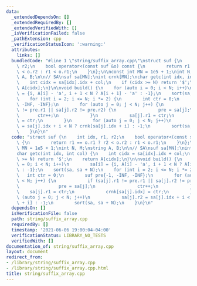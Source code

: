 ```yaml
---
data:
  _extendedDependsOn: []
  _extendedRequiredBy: []
  _extendedVerifiedWith: []
  _isVerificationFailed: false
  _pathExtension: cpp
  _verificationStatusIcon: ':warning:'
  attributes:
    links: []
  bundledCode: "#line 1 \"string/suffix_array.cpp\"\nstruct suf {\n    int idx, r1,\
    \ r2;\n    bool operator<(const suf &o) const {\n        return r1 == o.r1 ? r2\
    \ < o.r2 : r1 < o.r1;\n    }\n};\n\nconst int MN = 1e5 + 1;\nint N, M;\nstring\
    \ A, B;\n\n// SA\nsuf sa[MN];\nint crnk[MN];\nchar getc(int idx, int col) {\n\
    \    int cidx = sa[idx].idx + col;\n    if (cidx >= N) return '$';\n    return\
    \ A[cidx];\n}\n\nvoid build() {\n    for (auto i = 0; i < N; i++)\n        sa[i]\
    \ = {i, A[i] - 'a', i + 1 < N ? A[i + 1] - 'a' : -1};\n    sort(sa, sa + N);\n\
    \    for (int i = 2; i <= N; i *= 2) {\n        int ctr = 0;\n        suf pre{-1,\
    \ -INF, -INF};\n        for (auto j = 0; j < N; j++) {\n            if (sa[j].r1\
    \ != pre.r1 || sa[j].r2 != pre.r2) {\n                pre = sa[j];\n         \
    \       ctr++;\n            }\n            sa[j].r1 = ctr;\n            crnk[sa[j].idx]\
    \ = ctr;\n        }\n        for (auto j = 0; j < N; j++)\n            sa[j].r2\
    \ = sa[j].idx + i < N ? crnk[sa[j].idx + i] : -1;\n        sort(sa, sa + N);\n\
    \    }\n}\n"
  code: "struct suf {\n    int idx, r1, r2;\n    bool operator<(const suf &o) const\
    \ {\n        return r1 == o.r1 ? r2 < o.r2 : r1 < o.r1;\n    }\n};\n\nconst int\
    \ MN = 1e5 + 1;\nint N, M;\nstring A, B;\n\n// SA\nsuf sa[MN];\nint crnk[MN];\n\
    char getc(int idx, int col) {\n    int cidx = sa[idx].idx + col;\n    if (cidx\
    \ >= N) return '$';\n    return A[cidx];\n}\n\nvoid build() {\n    for (auto i\
    \ = 0; i < N; i++)\n        sa[i] = {i, A[i] - 'a', i + 1 < N ? A[i + 1] - 'a'\
    \ : -1};\n    sort(sa, sa + N);\n    for (int i = 2; i <= N; i *= 2) {\n     \
    \   int ctr = 0;\n        suf pre{-1, -INF, -INF};\n        for (auto j = 0; j\
    \ < N; j++) {\n            if (sa[j].r1 != pre.r1 || sa[j].r2 != pre.r2) {\n \
    \               pre = sa[j];\n                ctr++;\n            }\n        \
    \    sa[j].r1 = ctr;\n            crnk[sa[j].idx] = ctr;\n        }\n        for\
    \ (auto j = 0; j < N; j++)\n            sa[j].r2 = sa[j].idx + i < N ? crnk[sa[j].idx\
    \ + i] : -1;\n        sort(sa, sa + N);\n    }\n}\n"
  dependsOn: []
  isVerificationFile: false
  path: string/suffix_array.cpp
  requiredBy: []
  timestamp: '2021-06-06 19:00:04-04:00'
  verificationStatus: LIBRARY_NO_TESTS
  verifiedWith: []
documentation_of: string/suffix_array.cpp
layout: document
redirect_from:
- /library/string/suffix_array.cpp
- /library/string/suffix_array.cpp.html
title: string/suffix_array.cpp
---
```

